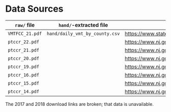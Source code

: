 # Data Sources

| `raw/` file     | `hand/`-extracted file         | Download link                                                                     | Landing link                                                    |
| --------------- | ------------------------------ | --------------------------------------------------------------------------------- | --------------------------------------------------------------- |
| `VMTFCC_21.pdf` | `hand/daily_vmt_by_county.csv` | https://www.state.nj.us/transportation/refdata/roadway/pdf/hpms2021/VMTFCC_21.pdf | https://www.state.nj.us/transportation/refdata/roadway/vmt.shtm |
| `ptccr_22.pdf`  |                                | https://www.nj.gov/njsp/info/fatalacc/pdf/ptccr_22.pdf                            | https://www.nj.gov/njsp/info/fatalacc/2022-stats.shtml          |
| `ptccr_21.pdf`  |                                | https://www.nj.gov/njsp/info/fatalacc/pdf/ptccr_21.pdf                            | https://www.nj.gov/njsp/info/fatalacc/2021-stats.shtml          |
| `ptccr_20.pdf`  |                                | https://www.nj.gov/njsp/info/fatalacc/pdf/ptccr_20.pdf                            | https://www.nj.gov/njsp/info/fatalacc/2020-stats.shtml          |
| `ptccr_19.pdf`  |                                | https://www.nj.gov/njsp/info/fatalacc/pdf/ptccr_19.pdf                            | https://www.nj.gov/njsp/info/fatalacc/2019-stats.shtml          |
| `ptccr_16.pdf`  |                                | https://www.nj.gov/njsp/info/fatalacc/pdf/ptccr_16.pdf                            | https://www.nj.gov/njsp/info/fatalacc/2016-stats.shtml          |
| `ptccr_15.pdf`  |                                | https://www.nj.gov/njsp/info/fatalacc/pdf/ptccr_15.pdf                            | https://www.nj.gov/njsp/info/fatalacc/2015-stats.shtml          |
| `ptccr_14.pdf`  |                                | https://www.nj.gov/njsp/info/fatalacc/pdf/ptccr_14.pdf                            | https://www.nj.gov/njsp/info/fatalacc/2014-stats.shtml          |

The 2017 and 2018 download links are broken; that data is unavailable.
